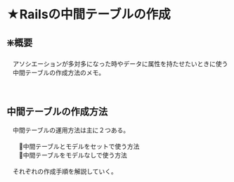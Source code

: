 # ★Railsの中間テーブルの作成
## ❇️概要
　アソシエーションが多対多になった時やデータに属性を持たせたいときに使う<br>
　中間テーブルの作成方法のメモ。<br>
<br>
<br>
## 中間テーブルの作成方法
　中間テーブルの運用方法は主に２つある。<br>
<br>
　　🥇中間テーブルとモデルをセットで使う方法<br>
　　🥈中間テーブルをモデルなしで使う方法<br>
<br>
　それぞれの作成手順を解説していく。<br>
